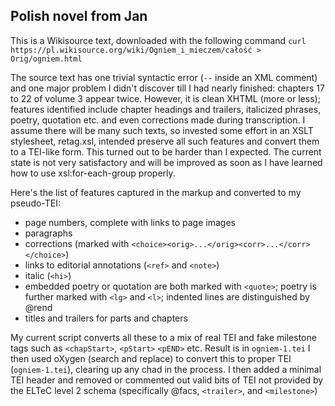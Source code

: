 ## Polish novel from Jan

This is a Wikisource text, downloaded with the following command
`curl https://pl.wikisource.org/wiki/Ogniem_i_mieczem/całość > Orig/ogniem.html`

The source text has one trivial syntactic error (`--` inside an XML comment) and one major problem I didn't discover 
till I had nearly finished: chapters 17 to 22 of volume 3 appear twice.
However, it is clean XHTML (more or less); features identified include
chapter headings and trailers, italicized phrases, poetry, quotation etc. and
even corrections made during transcription. I assume there will be many such texts, so invested some effort in an XSLT stylesheet, retag.xsl, intended preserve all such features and convert them to a TEI-like form. This turned out to be harder than I expected. The current state is not very satisfactory and will be improved as soon as I have learned how to use xsl:for-each-group properly.

Here's the list of features captured in the markup and converted to my pseudo-TEI:

 * page numbers, complete with links to page images 
 * paragraphs
 * corrections (marked with `<choice><orig>...</orig><corr>...</corr></choice>`)
 * links to editorial annotations (`<ref>` and `<note>`)
 * italic (`<hi>`)
 * embedded poetry or quotation are both marked with `<quote>`; poetry is further marked with `<lg>` and `<l>`; indented lines are distinguished by @rend
 * titles and trailers for parts and chapters
 
My current script converts all these to a mix of real TEI and fake
milestone tags such as `<chapStart>`, `<pStart>` `<pEND>` etc. Result is in `ogniem-1.tei` I then used oXygen (search and replace)
to  convert this to proper TEI (`ogniem-1.tei`), clearing up
any chad in the process. I then added a minimal  TEI header and removed or commented out valid
bits of TEI not provided by the ELTeC level 2 schema (specifically @facs, `<trailer>`, and
`<milestone>`)
